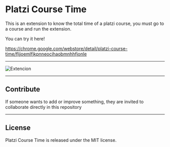 # Platzi Course Time

This is an extension to know the total time of a platzi course, you must go to a course and run the extension.

You can try it here!

https://chrome.google.com/webstore/detail/platzi-course-time/fljjoemlfjkpnneocihaobmnhhfjonle

***

![Extencion](https://s3-us-west-2.amazonaws.com/jefferson-aguilar-bucket/2020/05/Screen-Shot-2020-05-02-at-6.07.11-PM--1-.png)

***

## Contribute
If someone wants to add or improve something, they are invited to collaborate directly in this repository

***
## License

Platzi Course Time is released under the MIT license.

